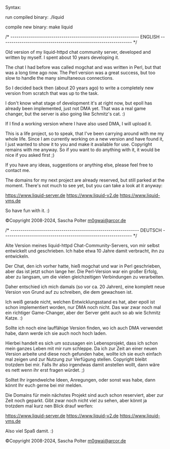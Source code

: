 Syntax:

run compiled binary: ./liquid

compile new binary: make liquid


/*  --------------------------------------------------------------- ENGLISH ---------------------------------------------------------------- */

Old version of my liquid-httpd chat community server, developed and written by myself. I spent about 10 years developing it. 

The chat I had before was called mogchat and was written in Perl, but that was a long time ago now. The Perl version was a great success, but too slow to handle the many simultaneous connections. 

So I decided back then (about 20 years ago) to write a completely new version from scratch that was up to the task.

I don't know what stage of development it's at right now, but epoll has already been implemented, just not DMA yet. That was a real game changer, but the server is also going like Schmitz's cat. :) 

If I find a working version where I have also used DMA, I will upload it.

This is a life project, so to speak, that I've been carrying around with me my whole life. Since I am currently working on a new version and have found it, I just wanted to show it to you and make it available for use.  Copyright remains with me anyway. So if you want to do anything with it, it would be nice if you asked first ;)

If you have any ideas, suggestions or anything else, please feel free to contact me.

The domains for my next project are already reserved, but still parked at the moment. There's not much to see yet, but you can take a look at it anyway:

https://www.liquid-server.de
https://www.liquid-v2.de
https://www.liquid-vms.de

So have fun with it. :)

©Copyright 2008-2024, Sascha Polter
m0gwai@arcor.de


/*  --------------------------------------------------------------- DEUTSCH --------------------------------------------------------------- */

Alte Version meines liquid-httpd Chat-Community-Servers, von mir selbst entwickelt und geschrieben. Ich habe etwa 10 Jahre damit verbracht, ihn zu entwickeln. 

Der Chat, den ich vorher hatte, hieß mogchat und war in Perl geschrieben, aber das ist jetzt schon lange her. Die Perl-Version war ein großer Erfolg, aber zu langsam, um die vielen gleichzeitigen Verbindungen zu verarbeiten. 

Daher entschied ich mich damals (so vor ca. 20 Jahren), eine komplett neue Version von Grund auf zu schreiben, die dem gewachsen ist.

Ich weiß gerade nicht, welchen Entwicklungsstand es hat, aber epoll ist schon implementiert worden, nur DMA noch nicht. Das war zwar noch mal ein richtiger Game-Changer, aber der Server geht auch so ab wie Schmitz Katze. :) 

Sollte ich noch eine lauffähige Version finden, wo ich auch DMA verwendet habe, dann werde ich sie auch noch hoch laden.

Hierbei handelt es sich um sozusagen ein Lebensprojekt, dass ich schon mein ganzes Leben mit mir rum schleppe. Da ich zur Zeit an einer neuen Version arbeite und diese noch gefunden habe, wollte ich sie euch einfach mal zeigen und zur Nutzung zur Verfügung stellen.  Copyright bleibt trotzdem bei mir. Falls Ihr also irgendwas damit anstellen wollt, dann wäre es nett wenn ihr erst fragen würdet. ;)

Solltet Ihr irgendwelche Ideen, Anregungen, oder sonst was habe, dann könnt Ihr euch gerne bei mir melden.

Die Domains für mein nächstes Projekt sind auch schon reserviert, aber zur Zeit noch geparkt. Gibt zwar noch nicht viel zu sehen, aber könnt ja trotzdem mal kurz nen Blick drauf werfen:

https://www.liquid-server.de
https://www.liquid-v2.de
https://www.liquid-vms.de

Also viel Spaß damit. :)

©Copyright 2008-2024, Sascha Polter
m0gwai@arcor.de
